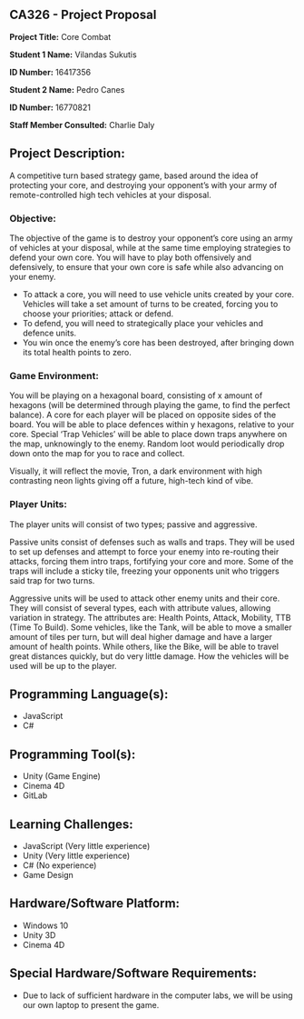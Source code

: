 ## CA326 - Project Proposal

**Project Title:** Core Combat

**Student 1 Name:** Vilandas Sukutis

**ID Number:** 16417356

**Student 2 Name:** Pedro Canes 

**ID Number:** 16770821

**Staff Member Consulted:** Charlie Daly

## Project Description:

A competitive turn based strategy game, based around the idea of protecting your core, and destroying your opponent’s with your army of remote-controlled high tech vehicles at your disposal. 

### Objective:

The objective of the game is to destroy your opponent’s core using an army of vehicles at your disposal, while at the same time employing strategies to defend your own core. You will have to play both offensively and defensively, to ensure that your own core is safe while also advancing on your enemy.

- To attack a core, you will need to use vehicle units created by your core. Vehicles will take a set amount of turns to be created, forcing you to choose your priorities; attack or defend. 
- To defend, you will need to strategically place your vehicles and defence units.
- You win once the enemy’s core has been destroyed, after bringing down its total health points to zero. 

### Game Environment:

You will be playing on a hexagonal board, consisting of x amount of hexagons (will be determined through playing the game, to find the perfect balance). A core for each player will be placed on opposite sides of the board. You will be able to place defences within y hexagons, relative to your core. Special ‘Trap Vehicles’ will be able to place down traps anywhere on the map, unknowingly to the enemy. Random loot would periodically drop down onto the map for you to race and collect.

Visually, it will reflect the movie, Tron, a dark environment with high contrasting neon lights giving off a future, high-tech kind of vibe.

### Player Units:

The player units will consist of two types; passive and aggressive. 

Passive units consist of defenses such as walls and traps. They will be used to set up defenses and attempt to force your enemy into re-routing their attacks, forcing them intro traps, fortifying your core and more. Some of the traps will include a sticky tile, freezing your opponents unit who triggers said trap for two turns.

Aggressive units will be used to attack other enemy units and their core. They will consist of several types, each with attribute values, allowing variation in strategy. The attributes are: Health Points, Attack, Mobility, TTB (Time To Build). Some vehicles, like the Tank, will be able to move a smaller amount of tiles per turn, but will deal higher damage and have a larger amount of health points. While others, like the Bike, will be able to travel great distances quickly, but do very little damage. How the vehicles will be used will be up to the player.

## Programming Language(s):

- JavaScript
- C#

## Programming Tool(s):

- Unity (Game Engine)
- Cinema 4D
- GitLab

## Learning Challenges:

- JavaScript (Very little experience)
- Unity (Very little experience)
- C# (No experience)
- Game Design 

## Hardware/Software Platform:

- Windows 10
- Unity 3D
- Cinema 4D

## Special Hardware/Software Requirements:

- Due to lack of sufficient hardware in the computer labs, we will be using our own laptop to present the game.

